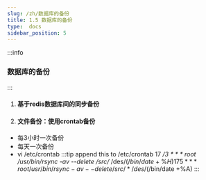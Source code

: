 ```yaml
---
slug: /zh/数据库的备份
title: 1.5 数据库的备份
type:  docs
sidebar_position: 5
---
```



:::info
### 数据库的备份
:::
1. #### 基于redis数据库间的同步备份

2. #### 文件备份：使用crontab备份
- 每3小时一次备份
- 每天一次备份
- vi  /etc/crontab
:::tip append this to /etc/crontab
17 */3 * * * root /usr/bin/rsync -av --delete /src/* /des/$(/bin/date +\%H)  
17 5 * * * root /usr/bin/rsync -av --delete /src/* /des/$(/bin/date +\%A)
:::
